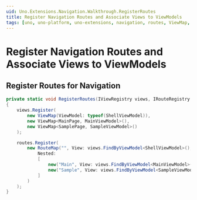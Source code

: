 ```yaml
---
uid: Uno.Extensions.Navigation.Walkthrough.RegisterRoutes
title: Register Navigation Routes and Associate Views to ViewModels
tags: [uno, uno-platform, uno-extensions, navigation, routes, ViewMap, RouteMap, IViewRegistry, IRouteRegistry, view-registration, route-registration, ViewModel-association, FindByViewModel, RegisterRoutes, navigation-setup, type-safe-navigation, performance-optimization, view-mapping, route-mapping]
---
```


# Register Navigation Routes and Associate Views to ViewModels

## Register Routes for Navigation

```csharp
private static void RegisterRoutes(IViewRegistry views, IRouteRegistry routes)
{
    views.Register(
        new ViewMap(ViewModel: typeof(ShellViewModel)),
        new ViewMap<MainPage, MainViewModel>(),
        new ViewMap<SamplePage, SampleViewModel>()
    );

    routes.Register(
        new RouteMap("", View: views.FindByViewModel<ShellViewModel>(),
            Nested:
            [
                new("Main", View: views.FindByViewModel<MainViewModel>()),
                new("Sample", View: views.FindByViewModel<SampleViewModel>()),
            ]
        )
    );
}
```
